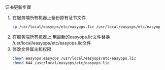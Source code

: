 证书更新步骤
1. 在服务端所有机器上备份原有证书文件
    ```bash
    cp /usr/local/easyops/etc/easyops.lic /usr/local/easyops/etc/easyops.lic.`date +%s`
    ```
2. 在服务端所有机器上,用最新的easyops.lic文件替换 /usr/local/easyops/etc/easyops.lic文件
3. 修改文件属主和权限
    ```bash
   chown easyops:easyops /usr/local/easyops/etc/easyops.lic 
   chmod 644 /usr/local/easyops/etc/easyops.lic 
    ```
